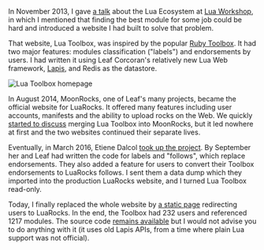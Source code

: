 <!--@
  title="Goodbye Lua Toolbox"
  published="2016-12-22 08:00:00"
  description = "The Lua Toolbox has been merged into the main LuaRocks website."
-->

In November 2013, I gave
[a talk](http://files.catwell.info/presentations/2013-11-lua-workshop-lua-ecosystem)
about the Lua Ecosystem at [Lua Workshop](https://www.lua.org/wshop13.html), in
which I mentioned that finding the best module for some job could be hard and
introduced a website I had built to solve that problem.

That website, Lua Toolbox, was inspired by the popular
[Ruby Toolbox](https://www.ruby-toolbox.com/). It had two major features:
modules classification ("labels") and endorsements by users. I had written it
using Leaf Corcoran's relatively new Lua Web framework,
[Lapis](http://leafo.net/lapis/), and Redis as the datastore.

![Lua Toolbox homepage](img/lua-toolbox.jpg)

In August 2014, MoonRocks, one of Leaf's many projects, became the official
website for LuaRocks. It offered many features including user accounts,
manifests and the ability to upload rocks on the Web. We quickly
[started to discuss](https://github.com/catwell/lua-toolbox/issues/18)
merging Lua Toolbox into MoonRocks, but it led nowhere at first and the two
websites continued their separate lives.

Eventually, in March 2016, Etiene Dalcol
[took up the project](https://github.com/luarocks/luarocks-site/pull/86).
By September her and Leaf had written the code for labels and "follows",
which replace endorsements. They also added a feature for users to convert
their Toolbox endorsements to LuaRocks follows. I sent them a data dump which
they imported into the production LuaRocks website, and I turned Lua Toolbox
read-only.

Today, I finally replaced the whole website by
[a static page](https://lua-toolbox.com)
redirecting users to LuaRocks. In the end, the Toolbox had 232 users and
referenced 1217 modules. The source code
<a href="https://github.com/catwell/lua-toolbox">remains available</a> but
I would not advise you to do anything with it (it uses old Lapis APIs, from
a time where plain Lua support was not official).
